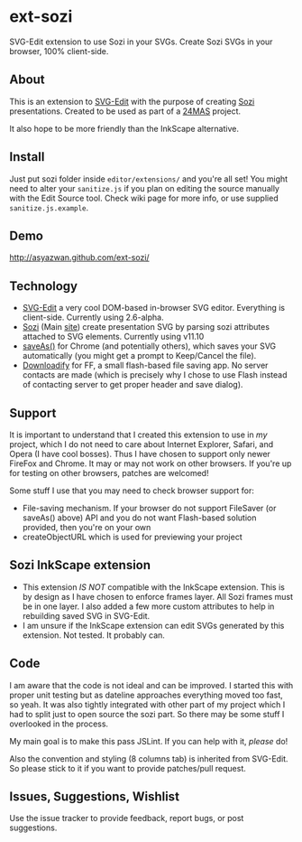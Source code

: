 # ext-sozi
SVG-Edit extension to use Sozi in your SVGs. Create Sozi SVGs in your browser, 100% client-side.

## About
This is an extension to [SVG-Edit](http://code.google.com/p/svg-edit) with the purpose of creating [Sozi](https://github.com/senshu/Sozi) presentations. Created to be used as part of a [24MAS](http://www.24mas.com) project.

It also hope to be more friendly than the InkScape alternative.

## Install
Just put sozi folder inside `editor/extensions/` and you're all set! You might need to alter your `sanitize.js` if you plan on editing the source manually with the Edit Source tool. Check wiki page for more info, or use supplied `sanitize.js.example`.

## Demo
http://asyazwan.github.com/ext-sozi/

## Technology
* [SVG-Edit](http://code.google.com/p/svg-edit) a very cool DOM-based in-browser SVG editor. Everything is client-side. Currently using 2.6-alpha.
* [Sozi](https://github.com/senshu/Sozi) (Main [site](http://sozi.baierouge.fr/wiki/en:welcome)) create presentation SVG by parsing sozi attributes attached to SVG elements. Currently using v11.10
* [saveAs()](https://github.com/eligrey/FileSaver.js) for Chrome (and potentially others), which saves your SVG automatically (you might get a prompt to Keep/Cancel the file).
* [Downloadify](https://github.com/dcneiner/Downloadify) for FF, a small flash-based file saving app. No server contacts are made (which is precisely why I chose to use Flash instead of contacting server to get proper header and save dialog).

## Support
It is important to understand that I created this extension to use in *my* project, which I do not need to care about Internet Explorer, Safari, and Opera (I have cool bosses). Thus I have chosen to support only newer FireFox and Chrome. It may or may not work on other browsers. If you're up for testing on other browsers, patches are welcomed!

Some stuff I use that you may need to check browser support for:

* File-saving mechanism. If your browser do not support FileSaver (or saveAs() above) API and you do not want Flash-based solution provided, then you're on your own
* createObjectURL which is used for previewing your project

## Sozi InkScape extension
* This extension _IS NOT_ compatible with the InkScape extension. This is by design as I have chosen to enforce frames layer. All Sozi frames must be in one layer. I also added a few more custom attributes to help in rebuilding saved SVG in SVG-Edit.
* I am unsure if the InkScape extension can edit SVGs generated by this extension. Not tested. It probably can.

## Code
I am aware that the code is not ideal and can be improved. I started this with proper unit testing but as dateline approaches everything moved too fast, so yeah. It was also tightly integrated with other part of my project which I had to split just to open source the sozi part. So there may be some stuff I overlooked in the process.

My main goal is to make this pass JSLint. If you can help with it, *please* do!

Also the convention and styling (8 columns tab) is inherited from SVG-Edit. So please stick to it if you want to provide patches/pull request.

## Issues, Suggestions, Wishlist
Use the issue tracker to provide feedback, report bugs, or post suggestions.


